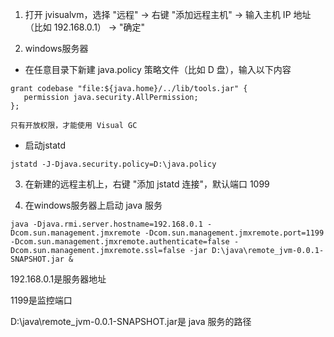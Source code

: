 1. 打开 jvisualvm，选择 "远程" -> 右键 "添加远程主机" -> 输入主机 IP 地址（比如 192.168.0.1） -> "确定"

2. windows服务器
-  在任意目录下新建 java.policy 策略文件（比如 D 盘），输入以下内容

```
grant codebase "file:${java.home}/../lib/tools.jar" {
   permission java.security.AllPermission;
};
```

```
只有开放权限，才能使用 Visual GC
```

- 启动jstatd

```
jstatd -J-Djava.security.policy=D:\java.policy
```

3. 在新建的远程主机上，右键 "添加 jstatd 连接"，默认端口 1099

4. 在windows服务器上启动 java 服务

```
java -Djava.rmi.server.hostname=192.168.0.1 -Dcom.sun.management.jmxremote -Dcom.sun.management.jmxremote.port=1199 -Dcom.sun.management.jmxremote.authenticate=false -Dcom.sun.management.jmxremote.ssl=false -jar D:\java\remote_jvm-0.0.1-SNAPSHOT.jar &
```

192.168.0.1是服务器地址

1199是监控端口

D:\java\remote_jvm-0.0.1-SNAPSHOT.jar是 java 服务的路径
